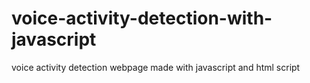 # voice-activity-detection-with-javascript
voice activity detection webpage made with javascript and html script
